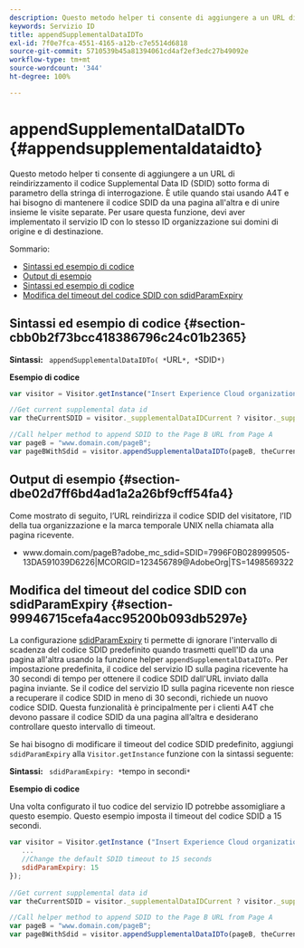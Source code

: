 ```yaml
---
description: Questo metodo helper ti consente di aggiungere a un URL di reindirizzamento il codice Supplemental Data ID (SDID) sotto forma di parametro della stringa di interrogazione. È utile quando stai usando A4T e hai bisogno di mantenere il codice SDID da una pagina all'altra e di unire insieme le visite separate. Per usare questa funzione, devi aver implementato il servizio ID con lo stesso ID organizzazione sui domini di origine e di destinazione.
keywords: Servizio ID
title: appendSupplementalDataIDTo
exl-id: 7f0e7fca-4551-4165-a12b-c7e5514d6818
source-git-commit: 5710539b45a81394061cd4af2ef3edc27b49092e
workflow-type: tm+mt
source-wordcount: '344'
ht-degree: 100%

---
```


# appendSupplementalDataIDTo {#appendsupplementaldataidto}

Questo metodo helper ti consente di aggiungere a un URL di reindirizzamento il codice Supplemental Data ID (SDID) sotto forma di parametro della stringa di interrogazione. È utile quando stai usando A4T e hai bisogno di mantenere il codice SDID da una pagina all&#39;altra e di unire insieme le visite separate. Per usare questa funzione, devi aver implementato il servizio ID con lo stesso ID organizzazione sui domini di origine e di destinazione.

Sommario:

<ul class="simplelist"> 
 <li> <a href="../../library/get-set/appendsupplementaldataidto.md#section-cbb0b2f73bcc418386796c24c01b2365" format="dita" scope="local"> Sintassi ed esempio di codice </a> </li> 
 <li> <a href="../../library/get-set/appendsupplementaldataidto.md#section-dbe02d7ff6bd4ad1a2a26bf9cff54fa4" format="dita" scope="local"> Output di esempio </a> </li> 
 <li> <a href="../../library/get-set/appendsupplementaldataidto.md#section-cbb0b2f73bcc418386796c24c01b2365" format="dita" scope="local"> Sintassi ed esempio di codice </a> </li> 
 <li> <a href="../../library/get-set/appendsupplementaldataidto.md#section-99946715cefa4acc95200b093db5297e" format="dita" scope="local"> Modifica del timeout del codice SDID con sdidParamExpiry </a> </li> 
</ul>

## Sintassi ed esempio di codice {#section-cbb0b2f73bcc418386796c24c01b2365}

**Sintassi:** ` appendSupplementalDataIDTo( *`URL`*, *`SDID`*)`

**Esempio di codice**

```js
var visitor = Visitor.getInstance("Insert Experience Cloud organization ID here"); 

//Get current supplemental data id
var theCurrentSDID = visitor._supplementalDataIDCurrent ? visitor._supplementalDataIDCurrent : "";

//Call helper method to append SDID to the Page B URL from Page A 
var pageB = "www.domain.com/pageB"; 
var pageBWithSdid = visitor.appendSupplementalDataIDTo(pageB, theCurrentSDID));
```

## Output di esempio {#section-dbe02d7ff6bd4ad1a2a26bf9cff54fa4}

Come mostrato di seguito, l’URL reindirizza il codice SDID del visitatore, l’ID della tua organizzazione e la marca temporale UNIX nella chiamata alla pagina ricevente.

<ul class="simplelist"> 
 <li> <span class="codeph"> www.domain.com/pageB?adobe_mc_sdid=SDID=7996F0B028999505-13DA591039D6226|MCORGID=123456789@AdobeOrg|TS=1498569322 </span> </li> 
</ul>

## Modifica del timeout del codice SDID con sdidParamExpiry {#section-99946715cefa4acc95200b093db5297e}

La configurazione [sdidParamExpiry](../../library/function-vars/sdidparamexpiry.md#reference-cef3fd03c43b4772b2422e220b40a458) ti permette di ignorare l&#39;intervallo di scadenza del codice SDID predefinito quando trasmetti quell&#39;ID da una pagina all&#39;altra usando la funzione helper `appendSupplementalDataIDTo`. Per impostazione predefinita, il codice del servizio ID sulla pagina ricevente ha 30 secondi di tempo per ottenere il codice SDID dall&#39;URL inviato dalla pagina inviante. Se il codice del servizio ID sulla pagina ricevente non riesce a recuperare il codice SDID in meno di 30 secondi, richiede un nuovo codice SDID. Questa funzionalità è principalmente per i clienti A4T che devono passare il codice SDID da una pagina all’altra e desiderano controllare questo intervallo di timeout.

Se hai bisogno di modificare il timeout del codice SDID predefinito, aggiungi `sdidParamExpiry` alla `Visitor.getInstance` funzione con la sintassi seguente:

**Sintassi:** ` sdidParamExpiry: *`tempo in secondi`*`

**Esempio di codice**

Una volta configurato il tuo codice del servizio ID potrebbe assomigliare a questo esempio. Questo esempio imposta il timeout del codice SDID a 15 secondi.

```js
var visitor = Visitor.getInstance ("Insert Experience Cloud organization ID here",{ 
   ... 
   //Change the default SDID timeout to 15 seconds 
   sdidParamExpiry: 15 
}); 
 
//Get current supplemental data id
var theCurrentSDID = visitor._supplementalDataIDCurrent ? visitor._supplementalDataIDCurrent : "";

//Call helper method to append SDID to the Page B URL from Page A 
var pageB = "www.domain.com/pageB"; 
var pageBWithSdid = visitor.appendSupplementalDataIDTo(pageB, theCurrentSDID)); 
```
